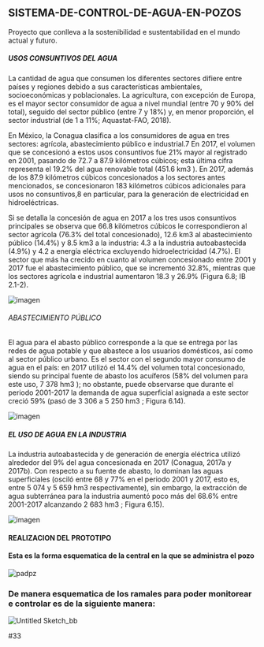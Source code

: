 ## SISTEMA-DE-CONTROL-DE-AGUA-EN-POZOS
Proyecto que conlleva a la sostenibilidad e sustentabilidad en el mundo actual y futuro.  

##### USOS CONSUNTIVOS DEL AGUA

La cantidad de agua que consumen los diferentes sectores difiere entre países y regiones debido a sus características ambientales, socioeconómicas y poblacionales.
La agricultura, con excepción de Europa, es el mayor sector consumidor de agua a nivel mundial (entre 70 y 90% del total), seguido del sector público (entre 7 y 
18%) y, en menor proporción, el sector industrial (de 1 a 11%; Aquastat-FAO, 2018).

En México, la Conagua clasifica a los consumidores de agua en tres sectores: agrícola, abastecimiento público e industrial.7 En 2017, el volumen que se concesionó a 
estos usos consuntivos fue 21% mayor al registrado en 2001, pasando de 72.7 a 87.9 kilómetros cúbicos; esta última cifra representa el 19.2% del agua renovable 
total (451.6 km3 ). En 2017, además de los 87.9 kilómetros cúbicos concesionados a los sectores antes mencionados, se concesionaron 183 kilómetros cúbicos 
adicionales para usos no consuntivos,8 en particular, para la generación de electricidad en hidroeléctricas.

Si se detalla la concesión de agua en 2017 a los tres usos consuntivos principales se observa que 66.8 kilómetros cúbicos le correspondieron al sector agrícola 
(76.3% del total concesionado), 12.6 km3 al abastecimiento público (14.4%) y 8.5 km3 a la industria: 4.3 a la industria autoabastecida (4.9%) y 4.2 a energía 
eléctrica excluyendo hidroelectricidad (4.7%). El sector que más ha crecido en cuanto al volumen concesionado entre 2001 y 2017 fue el abastecimiento público, que 
se incrementó 32.8%, mientras que los sectores agrícola e industrial aumentaron 18.3 y 26.9% (Figura 6.8; IB 2.1-2).

![imagen](https://github.com/URIEL0ARTURO0DOMINGUEZ0VELAZQUEZ/SISTEMA-DE-CONTROL-DE-AGUA-PLUVIAL/assets/136390705/0744cc0d-63eb-4cc6-a179-fb14e34ac579)

###### ABASTECIMIENTO PÚBLICO

El agua para el abasto público corresponde a la que se entrega por las redes de agua potable y que abastece a los usuarios domésticos, así como al sector público 
urbano. Es el sector con el segundo mayor consumo de agua en el país: en 2017 utilizó el 14.4% del volumen total concesionado, siendo su principal fuente de abasto 
los acuíferos (58% del volumen para este uso, 7 378 hm3 ); no obstante, puede observarse que durante el periodo 2001-2017 la demanda de agua superficial asignada a 
este sector creció 59% (pasó de 3 306 a 5 250 hm3 ; Figura 6.14).

![imagen](https://github.com/URIEL0ARTURO0DOMINGUEZ0VELAZQUEZ/SISTEMA-DE-CONTROL-DE-AGUA-PLUVIAL/assets/136390705/2c255853-5847-4f3f-93df-d5e2ff031654)

##### EL USO DE AGUA EN LA INDUSTRIA

La industria autoabastecida y de generación de energía eléctrica utilizó alrededor del 9% del agua concesionada en 2017 (Conagua, 2017a y 2017b). Con respecto a su 
fuente de abasto, lo dominan las aguas superficiales (osciló entre 68 y 77% en el periodo 2001 y 2017, esto es, entre 5 074 y 5 659 hm3 respectivamente), sin 
embargo, la extracción de agua subterránea para la industria aumentó poco más del 68.6% entre 2001-2017 alcanzando 2 683 hm3 ; Figura 6.15).

![imagen](https://github.com/URIEL0ARTURO0DOMINGUEZ0VELAZQUEZ/SISTEMA-DE-CONTROL-DE-AGUA-PLUVIAL/assets/136390705/753af251-8e2f-407c-9e36-c09acbc76371)

#### REALIZACION DEL PROTOTIPO 


#### Esta es la forma esquematica de la central en la que se administra el pozo 
![padpz](https://github.com/URIEL0ARTURO0DOMINGUEZ0VELAZQUEZ/SISTEMA-DE-CONTROL-DE-AGUA-EN-POZOS/assets/136390705/058de169-b51a-4062-8f34-560656cefc61)

### De manera esquematica de los ramales para poder monitorear e controlar es de la siguiente manera:

![Untitled Sketch_bb](https://github.com/URIEL0ARTURO0DOMINGUEZ0VELAZQUEZ/SISTEMA-DE-CONTROL-DE-AGUA-EN-POZOS/assets/136390705/ace79465-b186-4a16-9217-418fb1fc435e)





#33
